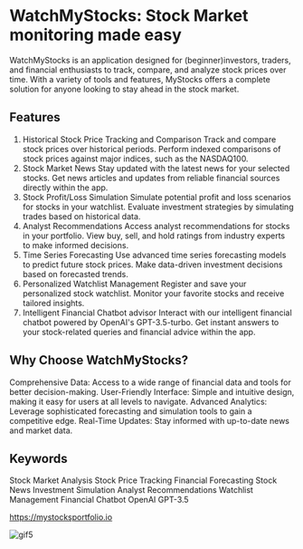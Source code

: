# WatchMyStocks: Stock Market monitoring made easy
WatchMyStocks is an application designed for (beginner)investors, traders, and financial enthusiasts to track, compare, and analyze stock prices over time. With a variety of tools and features, MyStocks offers a complete solution for anyone looking to stay ahead in the stock market.

## Features
1. Historical Stock Price Tracking and Comparison
Track and compare stock prices over historical periods.
Perform indexed comparisons of stock prices against major indices, such as the NASDAQ100.
2. Stock Market News
Stay updated with the latest news for your selected stocks.
Get news articles and updates from reliable financial sources directly within the app.
3. Stock Profit/Loss Simulation
Simulate potential profit and loss scenarios for stocks in your watchlist.
Evaluate investment strategies by simulating trades based on historical data.
4. Analyst Recommendations
Access analyst recommendations for stocks in your portfolio.
View buy, sell, and hold ratings from industry experts to make informed decisions.
5. Time Series Forecasting
Use advanced time series forecasting models to predict future stock prices.
Make data-driven investment decisions based on forecasted trends.
6. Personalized Watchlist Management
Register and save your personalized stock watchlist.
Monitor your favorite stocks and receive tailored insights.
7. Intelligent Financial Chatbot advisor
Interact with our intelligent financial chatbot powered by OpenAI's GPT-3.5-turbo.
Get instant answers to your stock-related queries and financial advice within the app.

## Why Choose WatchMyStocks?
Comprehensive Data: Access to a wide range of financial data and tools for better decision-making.
User-Friendly Interface: Simple and intuitive design, making it easy for users at all levels to navigate.
Advanced Analytics: Leverage sophisticated forecasting and simulation tools to gain a competitive edge.
Real-Time Updates: Stay informed with up-to-date news and market data.


## Keywords
Stock Market Analysis
Stock Price Tracking
Financial Forecasting
Stock News
Investment Simulation
Analyst Recommendations
Watchlist Management
Financial Chatbot
OpenAI GPT-3.5
 
https://mystocksportfolio.io

![gif5](https://github.com/user-attachments/assets/ffb3fe12-b38a-4f82-9faa-4346b257c293)
